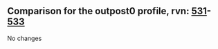 ## Comparison for the outpost0 profile, rvn: [531](https://github.com/PRO100KatYT/FortniteProfileRevisions/tree/main/profiles/outpost0/531%20outpost0.json)-[533](https://github.com/PRO100KatYT/FortniteProfileRevisions/tree/main/profiles/outpost0/533%20outpost0.json)

No changes
